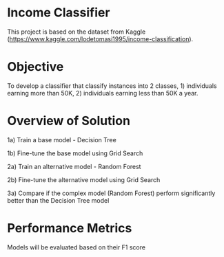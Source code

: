 # Income Classifier
This project is based on the dataset from Kaggle (https://www.kaggle.com/lodetomasi1995/income-classification).

# Objective
To develop a classifier that classify instances into 2 classes, 1) individuals earning more than 50K, 2) individuals earning less than 50K a year.
 
# Overview of Solution
1a) Train a base model - Decision Tree

1b) Fine-tune the base model using Grid Search

2a) Train an alternative model - Random Forest

2b) Fine-tune the alternative model using Grid Search 

3a) Compare if the complex model (Random Forest) perform significantly better than the Decision Tree model

# Performance Metrics
Models will be evaluated based on their F1 score